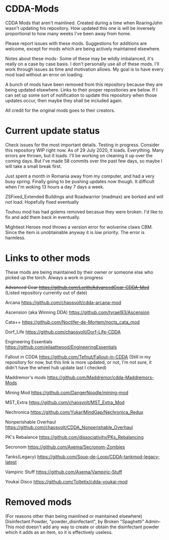 # CDDA-Mods
CDDA Mods that aren't mainlined.
Created during a time when RoaringJohn wasn't updating his repository. How updated this one is will be inversely proportional to how many weeks I've been away from home.

Please report issues with these mods. Suggestions for additions are welcome, except for mods which are being actively maintained elsewhere.


Notes about these mods-
Some of these may be wildly imbalanced, it's really on a case by case basis. I don't personally use all of these mods. I'll work through issues as time and motivation allows. My goal is to have every mod load without an error on loading. 



A bunch of mods have been removed from this repository because they are being updated elsewhere. Links to their proper repositories are below. If I can set up some sort of notification to update this repository when those updates occur, then maybe they shall be included again.

All credit for the original mods goes to their creators.

# Current update status
Check issues for the most important details. Testing in progress. Consider this repository WIP right now. As of 29 July 2020, it loads. Everything. Many errors are thrown, but it loads. I'll be working on cleaning it up over the coming days. But I've made 58 commits over the past few days, so maybe I will take a small break first.

Just spent a month in Romania away from my computer, and had a very busy spring. Finally going to be pushing updates now though. It difficult when I'm woking 13 hours a day 7 days a week.

ZSFixed_Extended Buildings and Roadwarrior (madmax) are borked and will not load. Hopefully fixed eventually

Touhou mod has had golems removed becasue they were broken. I'd like to fix and add them back in eventually.

Mightiest Heroes mod throws a version error for wolverine claws CBM. Since the item is unobtainable anyway it is low priority. The error is harmless.

# Links to other mods
These mods are being maintained by their owner or someone else who picked up the torch. Always a work in progress

~~Advanced Gear https://github.com/Lorith/AdvancedGear-CDDA-Mod~~ (Listed repository currently out of date)

Arcana https://github.com/chaosvolt/cdda-arcana-mod 

Ascension (aka Winning DDA) https://github.com/tyrael93/Ascension

Cata++ https://github.com/Noctifer-de-Mortem/nocts_cata_mod 

Dorf_Life https://github.com/chaosvolt/Dorf-Life-CDDA

Engineering Essentials https://github.com/eilaattwood/EngineeringEssentials

Fallout in CDDA https://github.com/Tefnut/Fallout-in-CDDA (Still in my repository for now, but this link is more updated, or not, I'm not sure, it didn't have the wheel hub update last I checked)

Maddremor's mods https://github.com/Maddremor/cdda-Maddremors-Mods

Mining Mod https://github.com/DangerNoodle/mining-mod

MST_Extra https://github.com/chaosvolt/MST_Extra_Mod

Nechronica https://github.com/YukariMindGap/Nechronica_Redux 

Nonperishable Overhaul https://github.com/chaosvolt/CDDA_Nonperishable_Overhaul 

PK's Rebalance https://github.com/dissociativity/PKs_Rebalancing 

Secronom https://github.com/Axema/Secronom-Zombies

Tanks(Legacy) https://github.com/Soup-de-Loop/CDDA-tankmod-legacy-latest

Vampiric Stuff https://github.com/Axema/Vampiric-Stuff

Youkai Disco https://github.com/Toltetix/cdda-youkai-mod



# Removed mods
(For reasons other than being mainlined or maintained elsewhere)
Disinfectant Powder, "powder_disinfectant", by Broken "Spaghetti" Admin- This mod doesn't add any way to create or obtain the disinfectant powder which it adds as an item, so it is effectively useless.
